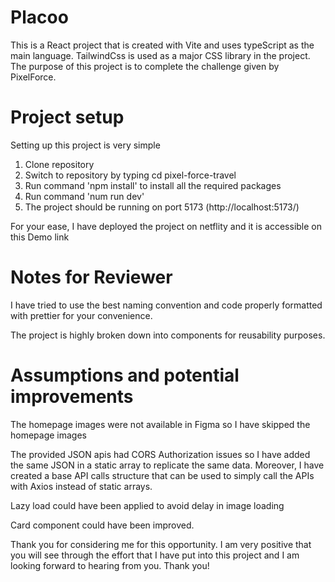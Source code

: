 <h1>Placoo</h1>
<p>
This is a React project that is created with Vite and uses typeScript as the main language. 
TailwindCss is used as a major CSS library in the project.
The purpose of this project is to complete the challenge given by PixelForce.  
</p>

<h1>Project setup</h1>
<p>Setting up this project is very simple</p>
<ol>
  <li>Clone repository</li>
  <li>Switch to repository by typing cd pixel-force-travel</li>
  <li>Run command 'npm install' to install all the required packages</li>
  <li>Run command 'num run dev'</li>
  <li>The project should be running on port 5173 (http://localhost:5173/)</li>
</ol>

<p>For your ease, I have deployed the project on netflity and it is accessible on this <a hred="https://main--mellow-mousse-fc236a.netlify.app/explore">Demo link</a> </p>

<h1>Notes for Reviewer</h1>
<p> I have tried to use the best naming convention and code properly formatted with prettier for your convenience.</p>
<p> The project is highly broken down into components for reusability purposes.</p>

<h1>Assumptions and potential improvements</h1>
<p>The homepage images were not available in Figma so I have skipped the homepage images</p>
<p>The provided JSON apis had CORS Authorization issues so I have added the same JSON in a static array to replicate the same data. Moreover,  I have created a base API calls structure that can be used to simply call the APIs with Axios instead of static arrays.</p>
<p> Lazy load could have been applied to avoid delay in image loading </p>
<p>Card component could have been improved.</p>



<p>Thank you for considering me for this opportunity. I am very positive that you will see through the effort that I have put into this project and I am looking forward to hearing from you. Thank you!</p>
